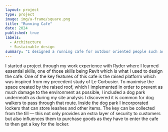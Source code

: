 ```yaml
---
layout: project
type: project
image: img/a-frame/square.png
title: "Running Cafe"
date: 2024
published: true
labels:
  - Architecture
  - Sustainable design
summary: "I designed a running cafe for outdoor oriented people such as runners and hikers where they can enjoy food and drinks while also implementing a dog park underneath to ensure a diverse community can use the cafe"
---
```


I started a project through my work experience with Ryder where I learned essential skills, one of those skills being Revit which is what I used to design the cafe. One of the key features of this cafe is the raised platform which was inspired from my precedent study of Le Corbusier. To maximise the space created by the raised roof, which I implemented in order to prevent as much damage to the environment as possible, I included a dog park underneath as during my site analysis I discovered it is common for dog walkers to pass through that route. Inside the dog park I incorporated lockers that can store leashes and other items. The key can be collected from the till — this not only provides an extra layer of security to customers but also influences them to purchase goods as they have to enter the cafe to then get a key for the locker.
